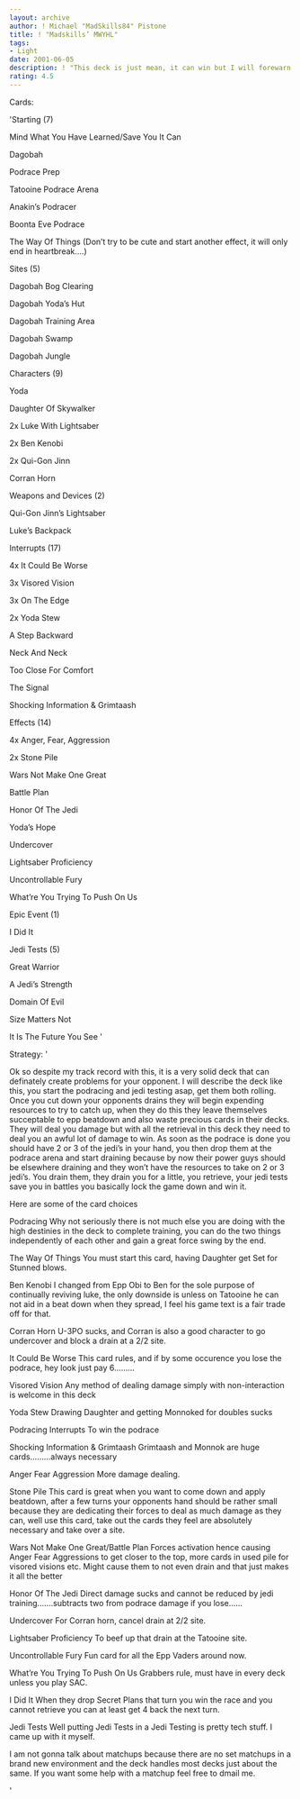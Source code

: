 ```yaml
---
layout: archive
author: ! Michael "MadSkills84" Pistone
title: ! "Madskills’ MWYHL"
tags:
- Light
date: 2001-06-05
description: ! "This deck is just mean, it can win but I will forewarn you, you must know every card on table and remember everything they do, you also need to play fast because of the possibility of a time out."
rating: 4.5
---
```

Cards: 

'Starting (7)

Mind What You Have Learned/Save You It Can

Dagobah

Podrace Prep

Tatooine Podrace Arena

Anakin’s Podracer

Boonta Eve Podrace

The Way Of Things (Don’t try to be cute and start another effect, it will only end in heartbreak....)


Sites (5)

Dagobah Bog Clearing

Dagobah Yoda’s Hut

Dagobah Training Area

Dagobah Swamp

Dagobah Jungle


Characters (9)

Yoda

Daughter Of Skywalker

2x Luke With Lightsaber

2x Ben Kenobi

2x Qui-Gon Jinn

Corran Horn


Weapons and Devices (2)

Qui-Gon Jinn’s Lightsaber

Luke’s Backpack


Interrupts (17)

4x It Could Be Worse

3x Visored Vision

3x On The Edge

2x Yoda Stew

A Step Backward

Neck And Neck

Too Close For Comfort

The Signal

Shocking Information & Grimtaash


Effects (14)

4x Anger, Fear, Aggression

2x Stone Pile

Wars Not Make One Great

Battle Plan

Honor Of The Jedi

Yoda’s Hope

Undercover

Lightsaber Proficiency

Uncontrollable Fury

What’re You Trying To Push On Us


Epic Event (1)

I Did It


Jedi Tests (5)

Great Warrior

A Jedi’s Strength

Domain Of Evil

Size Matters Not

It Is The Future You See '

Strategy: '

Ok so despite my track record with this, it is a very solid deck that can definately create problems for your opponent.  I will describe the deck like this, you start the podracing and jedi testing asap, get them both rolling.  Once you cut down your opponents drains they will begin expending resources to try to catch up, when they do this they leave themselves succeptable to epp beatdown and also waste precious cards in their decks.  They will deal you damage but with all the retrieval in this deck they need to deal you an awful lot of damage to win.  As soon as the podrace is done you should have 2 or 3 of the jedi’s in your hand, you then drop them at the podrace arena and start draining because by now their power guys should be elsewhere draining and they won’t have the resources to take on 2 or 3 jedi’s.  You drain them, they drain you for a little, you retrieve, your jedi tests save you in battles you basically lock the game down and win it.


Here are some of the card choices

Podracing Why not seriously there is not much else you are doing with the high destinies in the deck to complete training, you can do the two things independently of each other and gain a great force swing by the end.


The Way Of Things You must start this card, having Daughter get Set for Stunned blows.


Ben Kenobi I changed from Epp Obi to Ben for the sole purpose of continually reviving luke, the only downside is unless on Tatooine he can not aid in a beat down when they spread, I feel his game text is a fair trade off for that.


Corran Horn U-3PO sucks, and Corran is also a good character to go undercover and block a drain at a 2/2 site.


It Could Be Worse This card rules, and if by some occurence you lose the podrace, hey look just pay 6.........


Visored Vision Any method of dealing damage simply with non-interaction is welcome in this deck


Yoda Stew Drawing Daughter and getting Monnoked for doubles sucks


Podracing Interrupts To win the podrace


Shocking Information & Grimtaash Grimtaash and Monnok are huge cards.........always necessary


Anger Fear Aggression More damage dealing.


Stone Pile This card is great when you want to come down and apply beatdown, after a few turns your opponents hand should be rather small because they are dedicating their forces to deal as much damage as they can, well use this card, take out the cards they feel are absolutely necessary and take over a site.


Wars Not Make One Great/Battle Plan Forces activation hence causing Anger Fear Aggressions to get closer to the top, more cards in used pile for visored visions etc.  Might cause them to not even drain and that just makes it all the better


Honor Of The Jedi Direct damage sucks and cannot be reduced by jedi training.......subtracts two from podrace damage if you lose......


Undercover For Corran horn, cancel drain at 2/2 site.


Lightsaber Proficiency To beef up that drain at the Tatooine site.


Uncontrollable Fury Fun card for all the Epp Vaders around now.


What’re You Trying To Push On Us Grabbers rule, must have in every deck unless you play SAC.


I Did It When they drop Secret Plans that turn you win the race and you cannot retrieve you can at least get 4 back the next turn.


Jedi Tests Well putting Jedi Tests in a Jedi Testing is pretty tech stuff.  I came up with it myself.


I am not gonna talk about matchups because there are no set matchups in a brand new environment and the deck handles most decks just about the same.  If you want some help with a matchup feel free to dmail me.

'